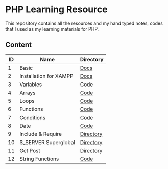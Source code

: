 # PHP Learning Resource

This repository contains all the resources and my hand typed notes, codes that I used as my learning materials for PHP.

## Content

| ID  | Name                   | Directory                                                                |
| --- | ---------------------- | ------------------------------------------------------------------------ |
| 1   | Basic                  | [Docs](./PHP%20Front%20To%20Back/Part%201/README.md)                     |
| 2   | Installation for XAMPP | [Docs](./PHP%20Front%20To%20Back/Part%202/README.md)                     |
| 3   | Variables              | [Code](./PHP%20Front%20To%20Back/Part%203/phpsandbox/variables.php)      |
| 4   | Arrays                 | [Code](./PHP%20Front%20To%20Back/Part%204/phpsandbox/arrays.php)         |
| 5   | Loops                  | [Code](./PHP%20Front%20To%20Back/Part%205/phpsandbox/loops.php)          |
| 6   | Functions              | [Code](./PHP%20Front%20To%20Back/Part%206/phpsandbox/functions.php)      |
| 7   | Conditions             | [Code](./PHP%20Front%20To%20Back/Part%207/sandbox/conditions.php)        |
| 8   | Date                   | [Code](./PHP%20Front%20To%20Back/Part%208/sandbox/date.php)              |
| 9   | Include & Require      | [Directory](./PHP%20Front%20To%20Back/Part%209/website1/)                |
| 10  | $\_SERVER Superglobal  | [Directory](./PHP%20Front%20To%20Back/Part%2010/website2/)               |
| 11  | Get Post               | [Directory](./PHP%20Front%20To%20Back/Part%2011/sandbox/)                |
| 12  | String Functions       | [Code](./PHP%20Front%20To%20Back/Part%2012/sandbox/string_functions.php) |
